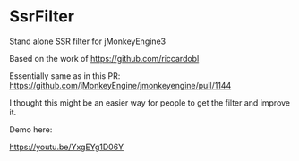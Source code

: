# SsrFilter
Stand alone SSR filter for jMonkeyEngine3

Based on the work of https://github.com/riccardobl


Essentially same as in this PR: https://github.com/jMonkeyEngine/jmonkeyengine/pull/1144

I thought this might be an easier way for people to get the filter and improve it.

Demo here:

https://youtu.be/YxgEYg1D06Y
